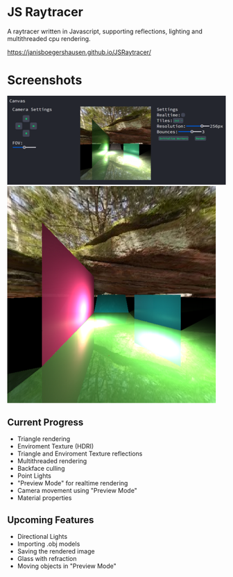# JS Raytracer
A raytracer written in Javascript, supporting reflections, lighting and multithreaded cpu rendering.

https://janisboegershausen.github.io/JSRaytracer/

# Screenshots
![interface](https://raw.githubusercontent.com/JanisBoegershausen/JSRaytracer/main/promotional/screenshot_1.PNG)
![render](https://raw.githubusercontent.com/JanisBoegershausen/JSRaytracer/main/promotional/render_1.PNG)

## Current Progress
- Triangle rendering
- Enviroment Texture (HDRI)
- Triangle and Enviroment Texture reflections
- Multithreaded rendering
- Backface culling
- Point Lights
- "Preview Mode" for realtime rendering
- Camera movement using "Preview Mode"
- Material properties

## Upcoming Features
- Directional Lights
- Importing .obj models
- Saving the rendered image
- Glass with refraction
- Moving objects in "Preview Mode"
